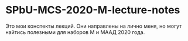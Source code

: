 # SPbU-MCS-2020-M-lecture-notes
Это мои конспекты лекций. Они направлены на лично меня, но могут найтись полезными для наборов М и МААД 2020 года.
